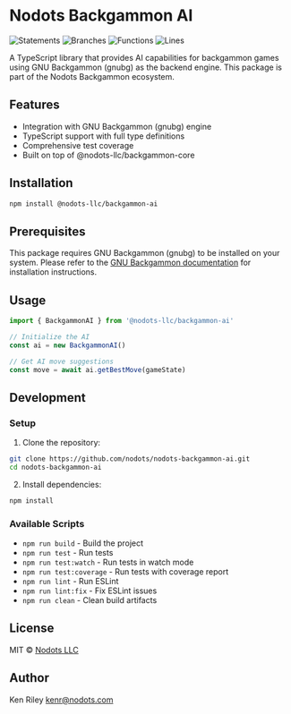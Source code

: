 # Nodots Backgammon AI

<!-- COVERAGE-START -->

![Statements](https://img.shields.io/badge/Statements-0%25-red?style=flat-square)
![Branches](https://img.shields.io/badge/Branches-0%25-red?style=flat-square)
![Functions](https://img.shields.io/badge/Functions-0%25-red?style=flat-square)
![Lines](https://img.shields.io/badge/Lines-0%25-red?style=flat-square)

<!-- COVERAGE-END -->

A TypeScript library that provides AI capabilities for backgammon games using GNU Backgammon (gnubg) as the backend engine. This package is part of the Nodots Backgammon ecosystem.

## Features

- Integration with GNU Backgammon (gnubg) engine
- TypeScript support with full type definitions
- Comprehensive test coverage
- Built on top of @nodots-llc/backgammon-core

## Installation

```bash
npm install @nodots-llc/backgammon-ai
```

## Prerequisites

This package requires GNU Backgammon (gnubg) to be installed on your system. Please refer to the [GNU Backgammon documentation](https://www.gnu.org/software/gnubg/) for installation instructions.

## Usage

```typescript
import { BackgammonAI } from '@nodots-llc/backgammon-ai'

// Initialize the AI
const ai = new BackgammonAI()

// Get AI move suggestions
const move = await ai.getBestMove(gameState)
```

## Development

### Setup

1. Clone the repository:

```bash
git clone https://github.com/nodots/nodots-backgammon-ai.git
cd nodots-backgammon-ai
```

2. Install dependencies:

```bash
npm install
```

### Available Scripts

- `npm run build` - Build the project
- `npm run test` - Run tests
- `npm run test:watch` - Run tests in watch mode
- `npm run test:coverage` - Run tests with coverage report
- `npm run lint` - Run ESLint
- `npm run lint:fix` - Fix ESLint issues
- `npm run clean` - Clean build artifacts

## License

MIT © [Nodots LLC](https://nodots.com)

## Author

Ken Riley <kenr@nodots.com>
